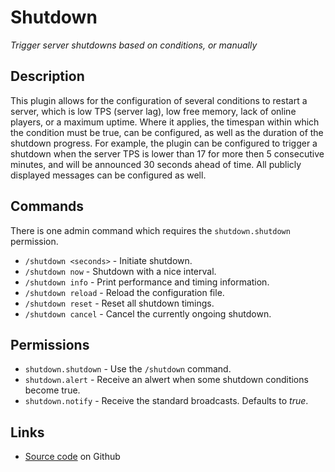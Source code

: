 # Shutdown
*Trigger server shutdowns based on conditions, or manually*

## Description
This plugin allows for the configuration of several conditions to restart a server, which is low TPS (server lag), low free memory, lack of online players, or a maximum uptime.  Where it applies, the timespan within which the condition must be true, can be configured, as well as the duration of the shutdown progress.  For example, the plugin can be configured to trigger a shutdown when the server TPS is lower than 17 for more then 5 consecutive minutes, and will be announced 30 seconds ahead of time.  All publicly displayed messages can be configured as well.

## Commands
There is one admin command which requires the `shutdown.shutdown` permission.
- `/shutdown <seconds>` - Initiate shutdown.
- `/shutdown now` - Shutdown with a nice interval.
- `/shutdown info` - Print performance and timing information.
- `/shutdown reload` - Reload the configuration file.
- `/shutdown reset` - Reset all shutdown timings.
- `/shutdown cancel` - Cancel the currently ongoing shutdown.

## Permissions
- `shutdown.shutdown` - Use the `/shutdown` command.
- `shutdown.alert` - Receive an alwert when some shutdown conditions become true.
- `shutdown.notify` - Receive the standard broadcasts. Defaults to *true*.

## Links
- [Source code](https://github.com/StarTux/Shutdown) on Github